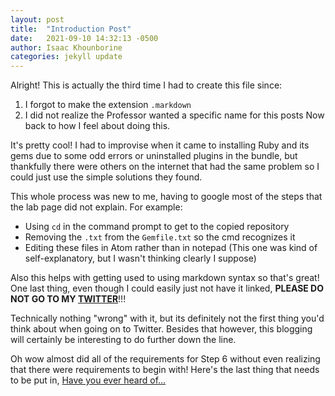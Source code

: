 ```yaml
---
layout: post
title:  "Introduction Post"
date:   2021-09-10 14:32:13 -0500
author: Isaac Khounborine
categories: jekyll update
---
```

Alright! This is actually the third time I had to create this file since:
1. I forgot to make the extension `.markdown`
2. I did not realize the Professor wanted a specific name for this posts
Now back to how I feel about doing this.

It's pretty cool! I had to improvise when it came to installing Ruby and its
gems due to some odd errors or uninstalled plugins in the bundle, but thankfully
there were others on the internet that had the same problem so I could just use
the simple solutions they found.

This whole process was new to me, having to google most of the steps that the
lab page did not explain. For example:
* Using `cd` in the command prompt to get to the copied repository
* Removing the `.txt` from the `Gemfile.txt` so the cmd recognizes it
* Editing these files in Atom rather than in notepad (This one was kind of
  self-explanatory, but I wasn't thinking clearly I suppose)

Also this helps with getting used to using markdown syntax so that's great!
One last thing, even though I could easily just not have it linked, **PLEASE DO
NOT GO TO MY [TWITTER](https://www.youtube.com/watch?v=dQw4w9WgXcQ)**!!!

Technically nothing "wrong" with it, but its definitely not the first thing you'd
think about when going on to Twitter. Besides that however, this blogging will
certainly be interesting to do further down the line.

Oh wow almost did all of the requirements for Step 6 without even realizing that
there were requirements to begin with! Here's the last thing that needs to be put
in, [Have you ever heard of...](https://freetrial.finalfantasyxiv.com/na/)
